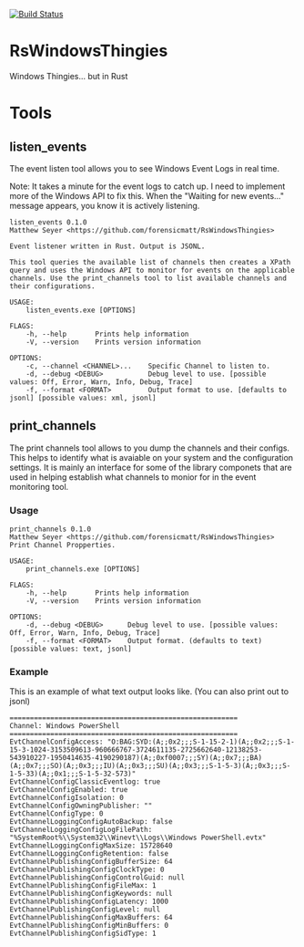 [![Build Status](https://dev.azure.com/matthewseyer/dfir/_apis/build/status/forensicmatt.RsWindowsThingies?branchName=master)](https://dev.azure.com/matthewseyer/dfir/_build/latest?definitionId=3&branchName=master)
# RsWindowsThingies
Windows Thingies... but in Rust

# Tools
## listen_events
The event listen tool allows you to see Windows Event Logs in real time.

Note: It takes a minute for the event logs to catch up. I need to implement more of the Windows API to fix this.
When the "Waiting for new events..." message appears, you know it is actively listening.

```
listen_events 0.1.0
Matthew Seyer <https://github.com/forensicmatt/RsWindowsThingies>

Event listener written in Rust. Output is JSONL.

This tool queries the available list of channels then creates a XPath
query and uses the Windows API to monitor for events on the applicable
channels. Use the print_channels tool to list available channels and
their configurations.

USAGE:
    listen_events.exe [OPTIONS]

FLAGS:
    -h, --help       Prints help information
    -V, --version    Prints version information

OPTIONS:
    -c, --channel <CHANNEL>...    Specific Channel to listen to.
    -d, --debug <DEBUG>           Debug level to use. [possible values: Off, Error, Warn, Info, Debug, Trace]
    -f, --format <FORMAT>         Output format to use. [defaults to jsonl] [possible values: xml, jsonl]
```

## print_channels
The print channels tool allows to you dump the channels and their configs. This helps to identify what is avaiable 
on your system and the configuration settings. It is mainly an interface for some of the library componets that
are used in helping establish what channels to monior for in the event monitoring tool.

### Usage
```
print_channels 0.1.0
Matthew Seyer <https://github.com/forensicmatt/RsWindowsThingies>
Print Channel Propperties.

USAGE:
    print_channels.exe [OPTIONS]

FLAGS:
    -h, --help       Prints help information
    -V, --version    Prints version information

OPTIONS:
    -d, --debug <DEBUG>      Debug level to use. [possible values: Off, Error, Warn, Info, Debug, Trace]
    -f, --format <FORMAT>    Output format. (defaults to text) [possible values: text, jsonl]

```

### Example
This is an example of what text output looks like. (You can also print out to jsonl)
```
========================================================
Channel: Windows PowerShell
========================================================
EvtChannelConfigAccess: "O:BAG:SYD:(A;;0x2;;;S-1-15-2-1)(A;;0x2;;;S-1-15-3-1024-3153509613-960666767-3724611135-2725662640-12138253-543910227-1950414635-4190290187)(A;;0xf0007;;;SY)(A;;0x7;;;BA)(A;;0x7;;;SO)(A;;0x3;;;IU)(A;;0x3;;;SU)(A;;0x3;;;S-1-5-3)(A;;0x3;;;S-1-5-33)(A;;0x1;;;S-1-5-32-573)"
EvtChannelConfigClassicEventlog: true
EvtChannelConfigEnabled: true
EvtChannelConfigIsolation: 0
EvtChannelConfigOwningPublisher: ""
EvtChannelConfigType: 0
EvtChannelLoggingConfigAutoBackup: false
EvtChannelLoggingConfigLogFilePath: "%SystemRoot%\\System32\\Winevt\\Logs\\Windows PowerShell.evtx"
EvtChannelLoggingConfigMaxSize: 15728640
EvtChannelLoggingConfigRetention: false
EvtChannelPublishingConfigBufferSize: 64
EvtChannelPublishingConfigClockType: 0
EvtChannelPublishingConfigControlGuid: null
EvtChannelPublishingConfigFileMax: 1
EvtChannelPublishingConfigKeywords: null
EvtChannelPublishingConfigLatency: 1000
EvtChannelPublishingConfigLevel: null
EvtChannelPublishingConfigMaxBuffers: 64
EvtChannelPublishingConfigMinBuffers: 0
EvtChannelPublishingConfigSidType: 1
```
